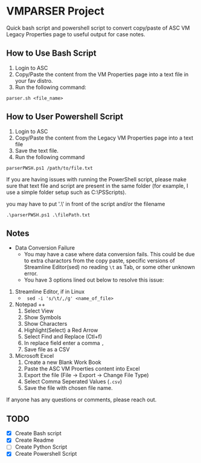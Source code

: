 # VMPARSER Project

Quick bash script and powershell script to convert copy/paste of ASC VM Legacy Properties page to useful output for case notes.

## How to Use Bash Script

1. Login to ASC 
2. Copy/Paste the content from the VM Properties page into a text file in your fav distro.
3. Run the following command:

``` 
parser.sh <file_name> 
```

## How to User Powershell Script

1. Login to ASC
2. Copy/Paste the content from the Legacy VM Properties page into a text file
3. Save the text file.
4. Run the following command 

```
parserPWSH.ps1 /path/to/file.txt
```

If you are having issues with running the PowerShell script, please make sure that text file and script are present in the same folder (for example, I use a simple folder setup such as C:\PSScripts).

you may have to put '.\\' in front of the script and/or the filename

```
.\parserPWSH.ps1 .\filePath.txt
```


## Notes

* Data Conversion Failure
  * You may have a case where data conversion fails. This could be due to extra charactors from the copy paste, specific versions of Streamline Editor(sed) no reading `\t` as Tab, or some other unknown error. 
  * You have 3 options lined out below to resolve this issue:

1. Streamline Editor, if in Linux
   * ` sed -i 's/\t/,/g' <name_of_file>`
2. Notepad ++
   1. Select View
   2. Show Symbols
   3. Show Characters 
   4. Highlight(Select) a Red Arrow
   5. Select Find and Replace (Ctl+f)
   6. In replace field enter a comma `,`
   7. Save file as a CSV
3. Microsoft Excel
   1. Create a new Blank Work Book
   2. Paste the ASC VM Proerties content into Excel
   3. Export the file (File -> Export -> Change File Type)
   4. Select Comma Seperated Values (`.csv`)
   5. Save the file with chosen file name. 

If anyone has any questions or comments, please reach out.

## TODO
- [x] Create Bash script
- [x] Create Readme
- [ ] Create Python Script
- [x] Create Powershell Script 
